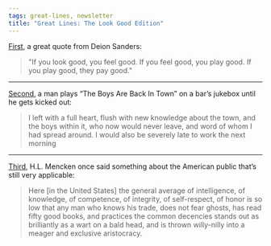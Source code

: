 ```yaml
---
tags: great-lines, newsletter
title: "Great Lines: The Look Good Edition"
---
```


[First](https://www.gq.com/story/your-morning-shot-deion-sanders), a great quote from Deion Sanders:

> "If you look good, you feel good. If you feel good, you play good. If you play good, they pay good."

***
[Second](https://www.vice.com/en_ca/article/dpwa7w/i-played-the-boys-are-back-in-town-on-a-bar-jukebox-until-i-got-kicked-out-832), a man plays “The Boys Are Back In Town” on a bar’s jukebox until he gets kicked out:

> I left with a full heart, flush with new knowledge about the town, and the boys within it, who now would never leave, and word of whom I had spread around. I would also be severely late to work the next morning

***
[Third](https://www.baltimoresun.com/bs-mtblog-2008-01-a_threadbare_aristocracy-story.html), H.L. Mencken once said something about the American public that’s still very applicable:

> Here [in the United States] the general average of intelligence, of knowledge, of competence, of integrity, of self-respect, of honor is so low that any man who knows his trade, does not fear ghosts, has read fifty good books, and practices the common decencies stands out as brilliantly as a wart on a bald head, and is thrown willy-nilly into a meager and exclusive aristocracy.